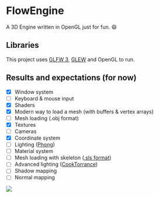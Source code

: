 # FlowEngine

A 3D Engine written in OpenGL just for fun. :smile:

## Libraries

This project uses [GLFW 3](http://www.glfw.org/index.html), [GLEW](http://glew.sourceforge.net/) and OpenGL to run.

## Results and expectations (for now)
 
  - [x] Window system
  - [ ] Keyboard & mouse input
  - [x] Shaders
  - [x] Modern way to load a mesh (with buffers & vertex arrays)
  - [ ] Mesh loading (.obj format)
  - [x] Textures
  - [ ] Cameras
  - [x] Coordinate system
  - [ ] Lighting ([Phong](https://en.wikipedia.org/wiki/Phong_shading))
  - [ ] Material system
  - [ ] Mesh loading with skeleton ([.sls format](https://github.com/massile/sls-blender-exporter))
  - [ ] Advanced lighting ([CookTorrance](http://www.codinglabs.net/article_physically_based_rendering_cook_torrance.aspx))
  - [ ] Shadow mapping
  - [ ] Normal mapping
    
 ![](http://image.noelshack.com/fichiers/2016/43/1477489558-capture-du-2016-10-26-15-45-31.png)
